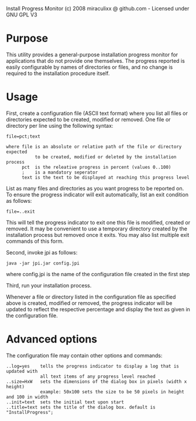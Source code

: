 Install Progress Monitor
(c) 2008 miraculixx @ github.com - Licensed under GNU GPL V3

Purpose
=======

This utility provides a general-purpose installation progress monitor for
applications that do not provide one themselves. The progress reported is
easily configurable by names of directories or files, and no change is
required to the installation procedure itself.

Usage
=====

First, create a configuration file (ASCII text format) where you list all files or 
directories expected to be created, modified or removed. One file or directory
per line using the following syntax:

```
file=pct;text

where file is an absolute or relative path of the file or directory expected
           to be created, modified or deleted by the installation process
      pct  is the releative progress in percent (values 0..100)
      ;    is a mandatory seperator
      text is the text to be displayed at reaching this progress level
```      
      
List as many files and directories as you want progress to be reported on.
To ensure the progress indicator will exit automatically, list an exit condition
as follows:

`file=..exit`

This will tell the progress indicator to exit one this file is modified, created
or removed. It may be convenient to use a temporary directory created by the
installation process but removed once it exits. You may also list multiple 
exit commands of this form.

Second, invoke jpi as follows:

`java -jar jpi.jar config.jpi`

where config.jpi is the name of the configuration file created in the first step

Third, run your installation process.

Whenever a file or directory listed in the configuration file as specified above
is created, modified or removed, the progress indicator will be updated to reflect
the respective percentage and display the text as given in the configuration file.


Advanced options
================

The configuration file may contain other options and commands:

```
..log=yes    tells the progress indicator to display a log that is updated with 
             all text items of any progress level reached
..size=HxW   sets the dimensions of the dialog box in pixels (width x height)
             example: 50x100 sets the size to be 50 pixels in height and 100 in width
..init=text  sets the initial text upon start
..title=text sets the title of the dialog box. default is "InstallProgress";
```
